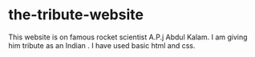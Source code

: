 # the-tribute-website
This website is on famous rocket scientist A.P.j Abdul Kalam. I am giving him tribute as an Indian . I have used basic html and css.
